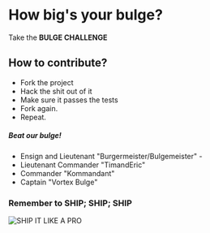 # How big's your bulge?
Take the **BULGE CHALLENGE**

## How to contribute?
* Fork the project
* Hack the shit out of it
* Make sure it passes the tests
* Fork again.
* Repeat.

##### Beat our bulge!
* Ensign and Lieutenant "Burgermeister/Bulgemeister" - 
* Lieutenant Commander  "TimandEric"
* Commander "Kommandant"
* Captain "Vortex Bulge"

### Remember to SHIP; SHIP; SHIP
![SHIP IT LIKE A PRO](http://i.imgur.com/SrAsR.jpg)
